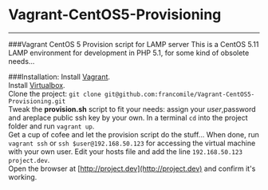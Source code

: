 # Vagrant-CentOS5-Provisioning
---
###Vagrant CentOS 5 Provision script for LAMP server
This is a CentOS 5.11 LAMP environment for development in PHP 5.1, for some kind of obsolete needs...


###Installation:
Install [Vagrant](https://www.vagrantup.com/).  
Install [Virtualbox](https://www.virtualbox.org/).     
Clone the project: `git clone git@github.com:francomile/Vagrant-CentOS5-Provisioning.git`    
Tweak the **provision.sh** script to fit your needs: assign your $user,$password and areplace public ssh key by your own.
In a terminal `cd` into the project folder and run `vagrant up`.    
Get a cup of cofee and let the provision script do the stuff...
When done, run `vagrant ssh` or `ssh $user@192.168.50.123` for accessing the virtual machine with your own user.
Edit your hosts file and add the line `192.168.50.123  project.dev`.    
Open the browser at [http://project.dev](http://project.dev) and confirm it's working.

	
 